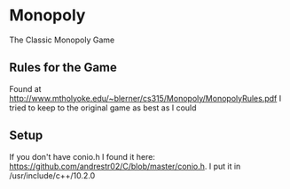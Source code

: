# Monopoly
The Classic Monopoly Game

## Rules for the Game
Found at http://www.mtholyoke.edu/~blerner/cs315/Monopoly/MonopolyRules.pdf 
I tried to keep to the original game as best as I could

## Setup
If you don't have conio.h I found it here: https://github.com/andrestr02/C/blob/master/conio.h. I put it in /usr/include/c++/10.2.0
